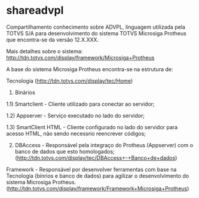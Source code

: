 # shareadvpl

Compartilhamento conhecimento sobre ADVPL, linguagem utilizada pela TOTVS S/A para desenvolvimento do sistema TOTVS Microsiga Protheus que encontra-se da versão 12.X.XXX.

Mais detalhes sobre o sistema: http://tdn.totvs.com/display/framework/Microsiga+Protheus

A base do sistema Microsiga Protheus encontra-se na estrutura de:

Tecnologia (http://tdn.totvs.com/display/tec/Home) 

1) Binários 

1.1)  Smartclient - Cliente utilizado para conectar ao servidor; 

1.2)  Appserver - Serviço executado no lado do servidor; 

1.3)  SmartClient HTML - Cliente configurado no lado do servidor para acesso HTML, não sendo necessrio reencrever códigos; 

2) DBAccess - Responsável pela integraço do Protheus (Appserver) com o banco de dados que esto homologados;
(http://tdn.totvs.com/display/tec/DBAccess+-+Banco+de+dados)

Framework - Responsável por desenvolver ferramentas com base na Tecnologia (binrios e banco de dados) para agilizar o desenvolvimento do sistema Microsiga Protheus. (http://tdn.totvs.com/display/framework/Framework+Microsiga+Protheus)
